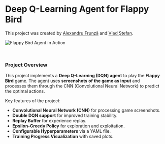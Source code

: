 # Deep Q-Learning Agent for Flappy Bird

This project was created by [Alexandru Frunză](https://github.com/alexfrunza) and [Vlad Ștefan](https://github.com/StefanVlad0).

![Flappy Bird Agent in Action](imgs/playing.gif)

<br>

### Project Overview

This project implements a **Deep Q-Learning (DQN) agent** to play the **Flappy Bird** game. The agent uses **screenshots of the game as input** and processes them through the CNN (Convolutional Neural Network) to predict the optimal actions.


Key features of the project:
- **Convolutional Neural Network (CNN)** for processing game screenshots.
- **Double DQN support** for improved training stability.
- **Replay Buffer** for experience replay.
- **Epsilon-Greedy Policy** for exploration and exploitation.
- **Configurable Hyperparameters** via a YAML file.
- **Training Progress Visualization** with saved plots.
